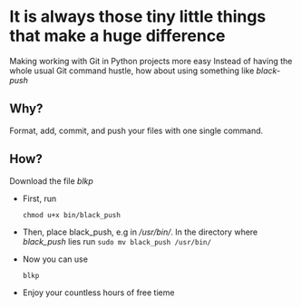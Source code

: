 # It is always those tiny little things that make a huge difference
Making working with Git in Python projects more easy 
Instead of having the whole usual Git command hustle, how about using something like *black-push*
## Why?
Format, add, commit, and push your files with one single command. 

## How?
Download the file *blkp*
* First, run

    ```chmod u+x bin/black_push ```

* Then, place black_push, e.g in */usr/bin/*. In the directory where *black_push* lies run 
  ```sudo mv black_push /usr/bin/```
* Now you can use 

    ```blkp```

 * Enjoy your countless hours of free tieme
